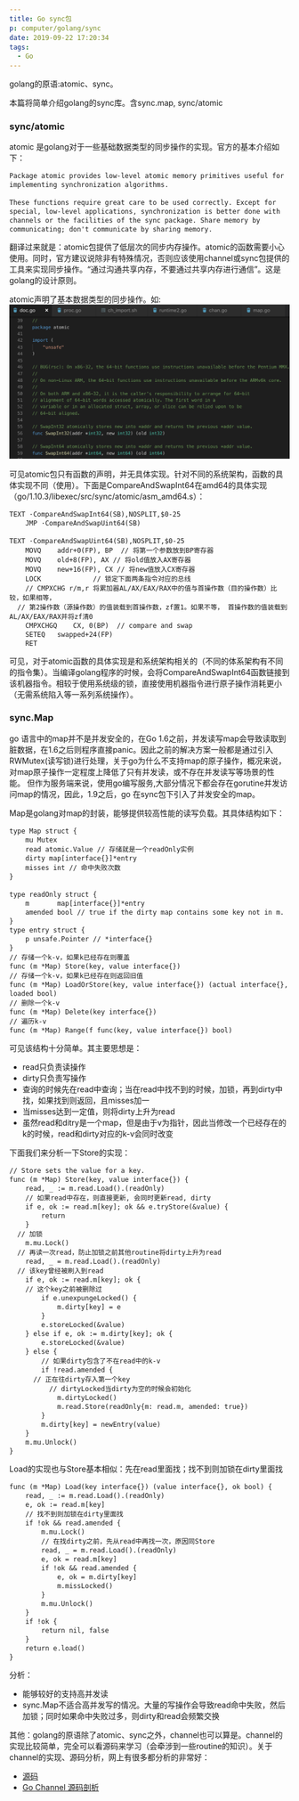 ```yaml
---
title: Go sync包
p: computer/golang/sync
date: 2019-09-22 17:20:34
tags:
  - Go
---
```

golang的原语:atomic、sync。
<!--more-->

本篇将简单介绍golang的sync库。含sync.map, sync/atomic

### sync/atomic
atomic 是golang对于一些基础数据类型的同步操作的实现。官方的基本介绍如下：
```
Package atomic provides low-level atomic memory primitives useful for implementing synchronization algorithms.

These functions require great care to be used correctly. Except for special, low-level applications, synchronization is better done with channels or the facilities of the sync package. Share memory by communicating; don't communicate by sharing memory.
```
翻译过来就是：atomic包提供了低层次的同步内存操作。atomic的函数需要小心使用。同时，官方建议说除非有特殊情况，否则应该使用channel或sync包提供的工具来实现同步操作。“通过沟通共享内存，不要通过共享内存进行通信”。这是golang的设计原则。

atomic声明了基本数据类型的同步操作。如:
![](./img/atomic.png)

可见atomic包只有函数的声明，并无具体实现。针对不同的系统架构，函数的具体实现不同（使用）。下面是CompareAndSwapInt64在amd64的具体实现（go/1.10.3/libexec/src/sync/atomic/asm_amd64.s）：
```
TEXT ·CompareAndSwapInt64(SB),NOSPLIT,$0-25
	JMP	·CompareAndSwapUint64(SB)

TEXT ·CompareAndSwapUint64(SB),NOSPLIT,$0-25
	MOVQ	addr+0(FP), BP  // 将第一个参数放到BP寄存器
	MOVQ	old+8(FP), AX // 将old值放入AX寄存器
	MOVQ	new+16(FP), CX // 将new值放入CX寄存器
	LOCK             // 锁定下面两条指令对应的总线
	// CMPXCHG r/m,r 将累加器AL/AX/EAX/RAX中的值与首操作数（目的操作数）比较，如果相等，
  // 第2操作数（源操作数）的值装载到首操作数，zf置1。如果不等， 首操作数的值装载到AL/AX/EAX/RAX并将zf清0  
	CMPXCHGQ	CX, 0(BP)  // compare and swap
	SETEQ	swapped+24(FP)
	RET
```
可见，对于atomic函数的具体实现是和系统架构相关的（不同的体系架构有不同的指令集）。当编译golang程序的时候，会将CompareAndSwapInt64函数链接到该机器指令。相较于使用系统级的锁，直接使用机器指令进行原子操作消耗更小（无需系统陷入等一系列系统操作）。


### sync.Map
go 语言中的map并不是并发安全的，在Go 1.6之前，并发读写map会导致读取到脏数据，在1.6之后则程序直接panic。因此之前的解决方案一般都是通过引入RWMutex(读写锁)进行处理，关于go为什么不支持map的原子操作，概况来说，对map原子操作一定程度上降低了只有并发读，或不存在并发读写等场景的性能。
但作为服务端来说，使用go编写服务,大部分情况下都会存在gorutine并发访问map的情况，因此，1.9之后，go 在sync包下引入了并发安全的map。

Map是golang对map的封装，能够提供较高性能的读写负载。其具体结构如下：
```
type Map struct {
	mu Mutex
	read atomic.Value // 存储就是一个readOnly实例
	dirty map[interface{}]*entry
	misses int // 命中失败次数
}

type readOnly struct {
	m       map[interface{}]*entry
	amended bool // true if the dirty map contains some key not in m.
}
type entry struct {
	p unsafe.Pointer // *interface{}
}
// 存储一个k-v，如果k已经存在则覆盖
func (m *Map) Store(key, value interface{})
// 存储一个k-v，如果k已经存在则返回旧值
func (m *Map) LoadOrStore(key, value interface{}) (actual interface{}, loaded bool)
// 删除一个k-v
func (m *Map) Delete(key interface{})
// 遍历k-v
func (m *Map) Range(f func(key, value interface{}) bool)
```
可见该结构十分简单。其主要思想是：
- read只负责读操作
- dirty只负责写操作
- 查询的时候先在read中查询；当在read中找不到的时候，加锁，再到dirty中找，如果找到则返回，且misses加一
- 当misses达到一定值，则将dirty上升为read
- 虽然read和ditry是一个map，但是由于v为指针，因此当修改一个已经存在的k的时候，read和dirty对应的k-v会同时改变

下面我们来分析一下Store的实现：
```
// Store sets the value for a key.
func (m *Map) Store(key, value interface{}) {
	read, _ := m.read.Load().(readOnly)
	// 如果read中存在，则直接更新, 会同时更新read, dirty
	if e, ok := read.m[key]; ok && e.tryStore(&value) {
		return
	}
  // 加锁
	m.mu.Lock()
  // 再读一次read，防止加锁之前其他routine将dirty上升为read
	read, _ = m.read.Load().(readOnly)
  // 该key曾经被刷入到read
	if e, ok := read.m[key]; ok {
    // 这个key之前被删除过
		if e.unexpungeLocked() {
			m.dirty[key] = e
		}
		e.storeLocked(&value)
	} else if e, ok := m.dirty[key]; ok {
		e.storeLocked(&value)
	} else {
		// 如果dirty包含了不在read中的k-v
		if !read.amended {
      // 正在往dirty存入第一个key
		  // dirtyLocked当dirty为空的时候会初始化
			m.dirtyLocked()
			m.read.Store(readOnly{m: read.m, amended: true})
		}
		m.dirty[key] = newEntry(value)
	}
	m.mu.Unlock()
}
```
Load的实现也与Store基本相似：先在read里面找；找不到则加锁在dirty里面找
```
func (m *Map) Load(key interface{}) (value interface{}, ok bool) {
	read, _ := m.read.Load().(readOnly)
	e, ok := read.m[key]
	// 找不到则加锁在dirty里面找
	if !ok && read.amended {
		m.mu.Lock()
		// 在找dirty之前，先从read中再找一次，原因同Store
		read, _ = m.read.Load().(readOnly)
		e, ok = read.m[key]
		if !ok && read.amended {
			e, ok = m.dirty[key]
			m.missLocked()
		}
		m.mu.Unlock()
	}
	if !ok {
		return nil, false
	}
	return e.load()
}
```
分析：
- 能够较好的支持高并发读
- sync.Map不适合高并发写的情况。大量的写操作会导致read命中失败，然后加锁；同时如果命中失败过多，则dirty和read会频繁交换


其他：golang的原语除了atomic、sync之外，channel也可以算是。channel的实现比较简单，完全可以看源码来学习（会牵涉到一些routine的知识）。关于channel的实现、源码分析，网上有很多都分析的非常好：
- [源码](https://github.com/golang/go/blob/master/src/runtime/chan.go)
- [Go Channel 源码剖析](http://legendtkl.com/2017/08/06/golang-channel-implement/)

